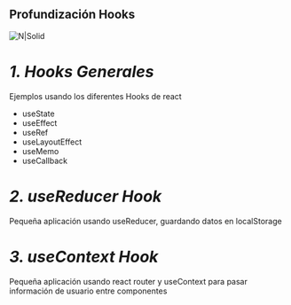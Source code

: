 ## Profundización Hooks

![N|Solid](https://spycoding.com/wp-content/uploads/2020/10/react_hooks.png)


# _1. Hooks Generales_
Ejemplos usando los diferentes Hooks de react
- useState
- useEffect
- useRef
- useLayoutEffect
- useMemo
- useCallback

# _2. useReducer Hook_
Pequeña aplicación usando useReducer, guardando datos en localStorage

# _3. useContext Hook_
Pequeña aplicación usando react router y useContext para pasar información de usuario entre componentes